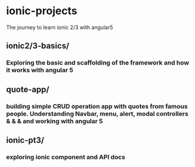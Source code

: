 # ionic-projects
The journey to learn ionic 2/3 with angular5

## ionic2/3-basics/ 
### Exploring the basic and scaffolding of the framework and how it works with angular 5

## quote-app/
### building simple CRUD operation app with quotes from famous people. Understanding Navbar, menu, alert, modal controllers & <ion-list> & <ion-card> & <ion-sliding> and working with angular 5

## ionic-pt3/
### exploring ionic component and API docs